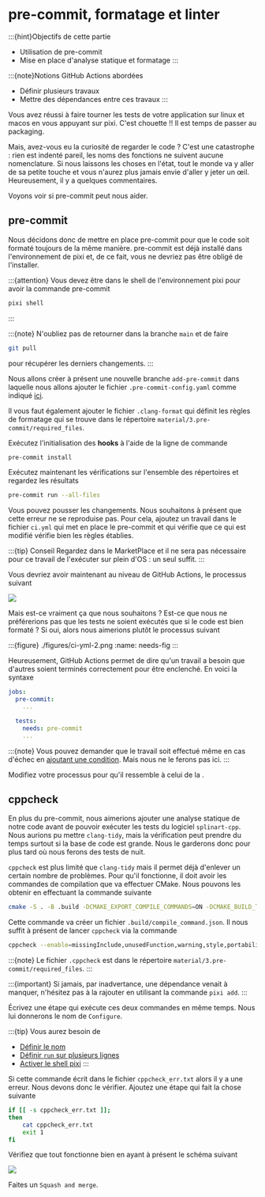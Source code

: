 # pre-commit, formatage et linter

:::{hint}Objectifs de cette partie
- Utilisation de pre-commit
- Mise en place d'analyse statique et formatage
:::

:::{note}Notions GitHub Actions abordées
- Définir plusieurs travaux
- Mettre des dépendances entre ces travaux
:::

Vous avez réussi à faire tourner les tests de votre application sur linux et macos en vous appuyant sur pixi. C'est chouette !! Il est temps de passer au packaging.

Mais, avez-vous eu la curiosité de regarder le code ? C'est une catastrophe : rien est indenté pareil, les noms des fonctions ne suivent aucune nomenclature. Si nous laissons les choses en l'état, tout le monde va y aller de sa petite touche et vous n'aurez plus jamais envie d'aller y jeter un œil. Heureusement, il y a quelques commentaires.

Voyons voir si pre-commit peut nous aider.

## pre-commit

Nous décidons donc de mettre en place pre-commit pour que le code soit formaté toujours de la même manière. pre-commit est déjà installé dans l'environnement de pixi et, de ce fait, vous ne devriez pas être obligé de l'installer.

:::{attention}
Vous devez être dans le shell de l'environnement pixi pour avoir la commande pre-commit

```bash
pixi shell
```
:::

:::{note}
N'oubliez pas de retourner dans la branche `main` et de faire

```bash
git pull
```

pour récupérer les derniers changements.
:::

Nous allons créer à présent une nouvelle branche `add-pre-commit` dans laquelle nous allons ajouter le fichier `.pre-commit-config.yaml` comme indiqué [ici](#pre_commit_target).

Il vous faut également ajouter le fichier `.clang-format` qui définit les règles de formatage qui se trouve dans le répertoire `material/3.pre-commit/required_files`.

Exécutez l'initialisation des **hooks** à l'aide de la ligne de commande

```bash
pre-commit install
```

Exécutez maintenant les vérifications sur l'ensemble des répertoires et regardez les résultats

```bash
pre-commit run --all-files
```

Vous pouvez pousser les changements. Nous souhaitons à présent que cette erreur ne se reproduise pas. Pour cela, ajoutez un travail dans le fichier `ci.yml` qui met en place le pre-commit et qui vérifie que ce qui est modifié vérifie bien les règles établies.

:::{tip} Conseil
Regardez dans le MarketPlace et il ne sera pas nécessaire pour ce travail de l'exécuter sur plein d'OS : un seul suffit.
:::

Vous devriez avoir maintenant au niveau de GitHub Actions, le processus suivant

![](./figures/ci-yml.png)

Mais est-ce vraiment ça que nous souhaitons ? Est-ce que nous ne préférerions pas que les tests ne soient exécutés que si le code est bien formaté ? Si oui, alors nous aimerions plutôt le processus suivant

:::{figure} ./figures/ci-yml-2.png
:name: needs-fig
:::

Heureusement, GitHub Actions  permet de dire qu'un travail a besoin que d'autres soient terminés correctement pour être enclenché. En voici la syntaxe

```yaml
jobs:
  pre-commit:
    ...

  tests:
    needs: pre-commit
    ...
```

:::{note}
Vous pouvez demander que le travail soit effectué même en cas d'échec en [ajoutant une condition](https://docs.github.com/actions/using-workflows/workflow-syntax-for-github-actions#exemple--non-exigence-de-r%C3%A9ussite-de-travaux-d%C3%A9pendants). Mais nous ne le ferons pas ici.
:::

Modifiez votre processus pour qu'il ressemble à celui de la [](#needs-fig).

## cppcheck

En plus du pre-commit, nous aimerions ajouter une analyse statique de notre code avant de pouvoir exécuter les tests du logiciel `splinart-cpp`. Nous aurions pu mettre `clang-tidy`, mais la vérification peut prendre du temps surtout si la base de code est grande. Nous le garderons donc pour plus tard où nous ferons des tests de nuit.

`cppcheck` est plus limité que `clang-tidy` mais il permet déjà d'enlever un certain nombre de problèmes. Pour qu'il fonctionne, il doit avoir les commandes de compilation que va effectuer CMake. Nous pouvons les obtenir en effectuant la commande suivante

```bash
cmake -S . -B .build -DCMAKE_EXPORT_COMPILE_COMMANDS=ON -DCMAKE_BUILD_TYPE=Debug -DBUILD_EXAMPLES=ON
```

Cette commande va créer un fichier `.build/compile_command.json`. Il nous suffit à présent de lancer `cppcheck` via la commande

```bash
cppcheck --enable=missingInclude,unusedFunction,warning,style,portability,performance -q --project=.build/compile_commands.json --suppressions-list=.cppcheck 2> cppcheck_err.txt
```

:::{note}
Le fichier `.cppcheck` est dans le répertoire `material/3.pre-commit/required_files`.
:::

:::{important}
Si jamais, par inadvertance, une dépendance venait à manquer, n'hésitez pas à la rajouter en utilisant la commande `pixi add`.
:::

Écrivez une étape qui exécute ces deux commandes en même temps. Nous lui donnerons le nom de `Configure`.

:::{tip} Vous aurez besoin de
- [Définir le nom](https://docs.github.com/actions/using-workflows/workflow-syntax-for-github-actions#jobsjob_idname)
- [Définir `run` sur plusieurs lignes](https://docs.github.com/fr/actions/using-workflows/workflow-syntax-for-github-actions#jobsjob_idstepsrun)
- [Activer le shell pixi](https://github.com/marketplace/actions/setup-pixi#custom-shell-wrapper)
:::

Si cette commande écrit dans le fichier `cppcheck_err.txt` alors il y a une erreur. Nous devons donc le vérifier. Ajoutez une étape qui fait la chose suivante

```bash
if [[ -s cppcheck_err.txt ]];
then
    cat cppcheck_err.txt
    exit 1
fi
```

Vérifiez que tout fonctionne bien en ayant à présent le schéma suivant

![](./figures/ci-yml-3.png)

Faites un `Squash and merge`.
